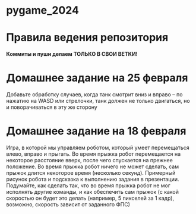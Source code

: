 # pygame_2024

# Правила ведения репозитория
**Коммиты и пуши делаем ТОЛЬКО В СВОИ ВЕТКИ!**

# Домашнее задание на 25 февраля
Добавьте обработку случаев, когда танк смотрит вниз и вправо – по нажатию на WASD или стрелочки, танк должен не только двигаться, но и поворачиваться в эту же сторону

# Домашнее задание на 18 февраля
Игра, в которой мы управляем роботом, который умеет перемещаться влево, вправо и прыгать. Во время прыжка робот перемещается на некоторое расстояние вверх, после чего спускается на прежнее положение. Во время прыжка робот ничего не может сделать, сам прыжок длится некоторое время (несколько секунд). Примерный рисунок робота и подсказка к выполнению задания в презентации. Подумайте, как сделать так, что во время прыжка робот не мог исполнять другие команды, и как обеспечить сам прыжок (с какой скоростью он будет это делать (например, 5 пикселей за 1 кадр), возможно, скорость зависит от заданного ФПС)
